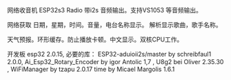 网络收音机 ESP32s3 Radio 带i2s 音频输出。支持VS1053 等音频输出。

网络获取 日期，星期，时间。音量，电台名称显示。 解析显示歌曲，歌手名称。

天气预报。环形缓存。防止播放卡顿。中文显示。双核CPU工作。

开发板 esp32 2.0.15,
必要的库： 
ESP32-aduioii2s/master by schreibfaul1 2.0.0,
Ai_Esp32_Rotary_Encoder by igor Antolic 1,7 ,
U8g2 bei Oliver 2.35.30 , 
WiFiManager by tzapu 2.0.17 
time by Micael Margolis 1.6.1
